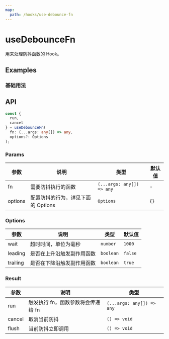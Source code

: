 ```yaml
---
map:
  path: /hooks/use-debounce-fn
---
```


# useDebounceFn

用来处理防抖函数的 Hook。

## Examples

### 基础用法

<demo src="./demo/demo.vue"
  language="vue"
  title="基础用法"
  desc="频繁调用 run，但只会在所有点击完成 500ms 后执行一次相关函数">
</demo>

## API

```typescript
const {
  run,
  cancel
} = useDebounceFn(
  fn: (...args: any[]) => any,
  options?: Options
);
```

### Params

| 参数    | 说明                               | 类型                      | 默认值 |
|---------|------------------------------------|---------------------------|--------|
| fn      | 需要防抖执行的函数                 | `(...args: any[]) => any` | -      |
| options | 配置防抖的行为，详见下面的 Options | `Options`                 | `{}`     |

### Options

| 参数     | 说明                       | 类型      | 默认值  |
|----------|----------------------------|-----------|---------|
| wait     | 超时时间，单位为毫秒       | `number`  | `1000`  |
| leading  | 是否在上升沿触发副作用函数 | `boolean` | `false` |
| trailing | 是否在下降沿触发副作用函数 | `boolean` | `true`  |

### Result

| 参数   | 说明                               | 类型         |
|--------|------------------------------------|--------------|
| run    | 触发执行 fn，函数参数将会传递给 fn | `(...args: any[]) => any` |
| cancel | 取消当前防抖                       | `() => void` |
| flush  | 当前防抖立即调用                   | `() => void` |
